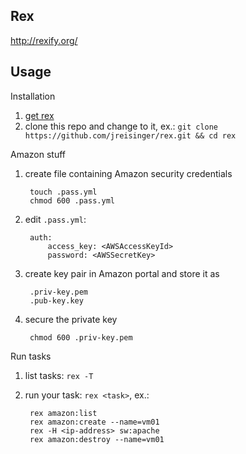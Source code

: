 ## Rex

http://rexify.org/

## Usage

Installation

1. [get rex](http://rexify.org/get/index.html)
1. clone this repo and change to it, ex.: `git clone https://github.com/jreisinger/rex.git && cd rex`

Amazon stuff

1. create file containing Amazon security credentials

        touch .pass.yml
        chmod 600 .pass.yml
1. edit `.pass.yml`:

        auth:
            access_key: <AWSAccessKeyId>
            password: <AWSSecretKey>
1. create key pair in Amazon portal and store it as

        .priv-key.pem
        .pub-key.key
1. secure the private key

        chmod 600 .priv-key.pem

Run tasks

1. list tasks: `rex -T`
1. run your task: `rex <task>`, ex.:

        rex amazon:list
        rex amazon:create --name=vm01
        rex -H <ip-address> sw:apache
        rex amazon:destroy --name=vm01
